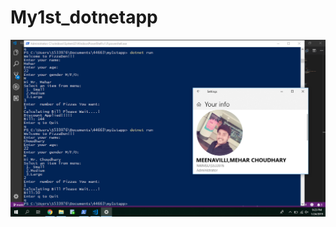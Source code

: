 # My1st_dotnetapp
![My_AppIn Console](https://github.com/MeharChoudhary/My1st_dotnetapp/blob/master/Screenshot%20(153).png)
